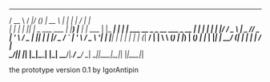 ﻿
   ____   __  __ _            _____       _           _           _____ _                            
  / __ \ / _|/ _(_)          |  __ \     | |         | |         / ____| |                           
 | |  | | |_| |_ _  ___ ___  | |__) |___ | |__   ___ | |_ ______| |    | | ___  __ _ _ __   ___ _ __ 
 | |  | |  _|  _| |/ __/ _ \ |  _  // _ \| '_ \ / _ \| __|______| |    | |/ _ \/ _` | '_ \ / _ \ '__|
 | |__| | | | | | | (_|  __/ | | \ \ (_) | |_) | (_) | |_       | |____| |  __/ (_| | | | |  __/ |   
  \____/|_| |_| |_|\___\___| |_|  \_\___/|_.__/ \___/ \__|       \_____|_|\___|\__,_|_| |_|\___|_|   
                                                                                                     

the prototype
version 0.1
by IgorAntipin
